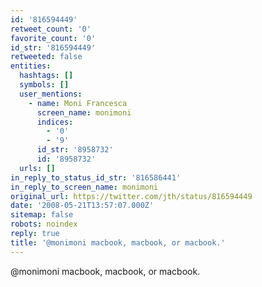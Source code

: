 ```yaml
---
id: '816594449'
retweet_count: '0'
favorite_count: '0'
id_str: '816594449'
retweeted: false
entities:
  hashtags: []
  symbols: []
  user_mentions:
    - name: Moni Francesca
      screen_name: monimoni
      indices:
        - '0'
        - '9'
      id_str: '8958732'
      id: '8958732'
  urls: []
in_reply_to_status_id_str: '816586441'
in_reply_to_screen_name: monimoni
original_url: https://twitter.com/jth/status/816594449
date: '2008-05-21T13:57:07.000Z'
sitemap: false
robots: noindex
reply: true
title: '@monimoni macbook, macbook, or macbook.'
---
```


@monimoni macbook, macbook, or macbook.